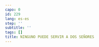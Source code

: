 ```yaml
---
capo: 0
id: 229
lang: es-es
step: ''
subtitle: ''
tags: []
title: NINGUNO PUEDE SERVIR A DOS SEÑORES
---
```

